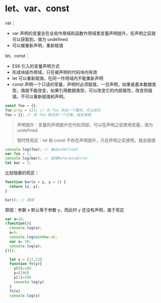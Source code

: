 # let、var、const

var：
- var 声明的变量会在全局作用域和函数作用域里变量声明提升，在声明之前就可以获取到，值为 undefined
- 可以被重新声明，重新赋值

let、const：
- ES6 引入的变量声明方式
- 形成块级作用域，只在被声明的代码块内有效
- let 可以重新赋值，在同一作用域内不能重新声明
- const 声明一个只读的常量，声明时必须赋值，一旦声明，如果是基本数据类型，值就不能改变，如果引用数据类型，可以改变它的内部属性，改变则报错。不可以重新赋值和声明。

```js
const foo = {};
foo.prop = 123; // 为 foo 添加一个属性，可以成功
foo = {}; // 将 foo 指向另一个对象，就会报错
```

> 声明提升：变量的声明提升在代码顶部，可以在声明之前使用变量，值为 undefined
> 
> 暂时性死区：let 和 const 不存在声明提升，凡在声明之前使用，就会报错

```js
console.log(foo); // 输出undefined
var foo = 2;
console.log(bar); // 报错ReferenceError
let bar = 2;
```

比较隐蔽的死区：
```js
function bar(x = y, y = 2) {
  return [x, y];
}

bar(); // 报错
```
原因：参数 x 默认等于参数 y，而此时 y 还没有声明，属于死区

```js
var a=10;
(function(){
  console.log(a);
  a=5;
  console.log(window.a);
  var a= 20;
  console.log(a);
})();
```
```js
  let x = [12,23]
  function fn(y){
    y[0]=100
    y=[100]
    y[1]=200
    console.log(y)    
  }
  fn(x)
  console.log(x) 
```
